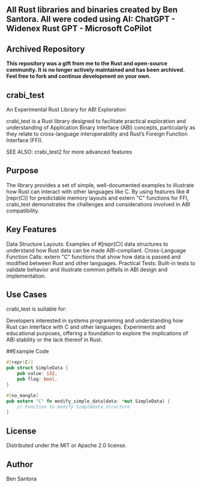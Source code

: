 ## All Rust libraries and binaries created by Ben Santora. All were coded using AI: ChatGPT - Widenex Rust GPT - Microsoft CoPilot

## Archived Repository

**This repository was a gift from me to the Rust and open-source community. It is no longer actively maintained and has been archived. Feel free to fork and continue development on your own.**

## crabi_test
An Experimental Rust Library for ABI Exploration

crabi_test is a Rust library designed to facilitate practical exploration and understanding of Application Binary Interface (ABI) concepts, particularly 
as they relate to cross-language interoperability and Rust’s Foreign Function Interface (FFI).

SEE ALSO: crabi_test2 for more advanced features

## Purpose
The library provides a set of simple, well-documented examples to illustrate how Rust can interact with other languages like C. By using features like #[repr(C)] for predictable memory layouts and extern "C" functions for FFI, crabi_test demonstrates the challenges and considerations involved in ABI compatibility.

## Key Features
Data Structure Layouts: Examples of #[repr(C)] data structures to understand how Rust data can be made ABI-compliant. Cross-Language Function Calls: extern "C" functions that show how data is passed and modified between Rust and other languages. Practical Tests: Built-in tests to validate behavior and illustrate common pitfalls in ABI design and implementation.

## Use Cases
crabi_test is suitable for:

Developers interested in systems programming and understanding how Rust can interface with C and other languages. Experiments and educational purposes, offering a foundation to explore the implications of ABI stability or the lack thereof in Rust.

##Example Code
```rust
#[repr(C)]
pub struct SimpleData {
    pub value: i32,
    pub flag: bool,
}

#[no_mangle]
pub extern "C" fn modify_simple_data(data: *mut SimpleData) {
    // Function to modify SimpleData structure
}
```
## License
Distributed under the MIT or Apache 2.0 license.

## Author
Ben Santora 
